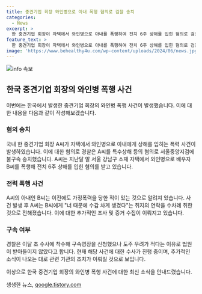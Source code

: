 ```yaml
---
title: 중견기업 회장 와인병으로 아내 폭행 혐의로 검찰 송치
categories:
  - News
excerpt: >
  한 중견기업 회장이 자택에서 와인병으로 아내를 폭행하여 전치 6주 상해를 입힌 혐의로 검찰에 송치됐다. A씨는 특수상해 등의 혐의로 불구속 송치됐으며, 폭행 후에도 배우자에게 연락을 취한 것으로 전해졌다. 경찰은 구속영장을 신청했지만 법원이 받아들이지 않았다. 이러한 사건은 사회적 이슈로 떠오르고 있다. (단어 수: 73, 글자 수: 347)
feature_text: >
  한 중견기업 회장이 자택에서 와인병으로 아내를 폭행하여 전치 6주 상해를 입힌 혐의로 검찰에 송치됐다. A씨는 특수상해 등의 혐의로 불구속 송치됐으며, 폭행 후에도 배우자에게 연락을 취한 것으로 전해졌다. 경찰은 구속영장을 신청했지만 법원이 받아들이지 않았다. 이러한 사건은 사회적 이슈로 떠오르고 있다. (단어 수: 73, 글자 수: 347)
image: 'https://www.behealthy4u.com/wp-content/uploads/2024/06/news.jpg'
---
```


<p><img src="https://www.behealthy4u.com/wp-content/uploads/2024/06/news.jpg" alt="info 속보" /></p>

<h2>한국 중견기업 회장의 와인병 폭행 사건</h2>

<p>이번에는 한국에서 발생한 중견기업 회장의 와인병 폭행 사건이 발생했습니다. 이에 대한 내용을 다음과 같이 작성해보겠습니다.</p>

<h3>혐의 송치</h3>

<p>국내 한 중견기업 회장 A씨가 자택에서 와인병으로 아내에게 상해를 입히는 폭력 사건이 발생하였습니다. 이에 대한 혐의로 경찰은 A씨를 특수상해 등의 혐의로 서울중앙지검에 불구속 송치했습니다. A씨는 지난달 말 서울 강남구 소재 자택에서 와인병으로 배우자 B씨를 폭행해 전치 6주 상해를 입힌 혐의를 받고 있습니다.</p>

<h3>전력 폭행 사건</h3>

<p>A씨의 아내인 B씨는 이전에도 가정폭력을 당한 적이 있는 것으로 알려져 있습니다. 사건 발생 후 A씨는 B씨에게 "너 때문에 수갑 차게 생겼다"는 취지의 연락을 수차례 취한 것으로 전해졌습니다. 이에 대한 추가적인 조사 및 증거 수집이 이뤄지고 있습니다.</p>

<h3>구속 여부</h3>

<p>경찰은 이달 초 수사에 착수해 구속영장을 신청했으나 도주 우려가 적다는 이유로 법원이 받아들이지 않았다고 합니다. 현재 해당 사건에 대한 수사가 진행 중이며, 추가적인 소식이 나오는 대로 관련 기관의 조치가 이뤄질 것으로 보입니다.</p>

<p>이상으로 한국 중견기업 회장의 와인병 폭행 사건에 대한 최신 소식을 안내드렸습니다.</p>
생생한 뉴스, <a href="https://qoogle.tistory.com" rel="dofollow">qoogle.tistory.com</a>



